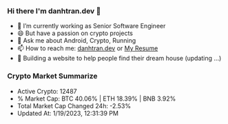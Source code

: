 ### Hi there I'm danhtran.dev 👋

- 🔭 I’m currently working as Senior Software Engineer
- 😄 But have a passion on crypto projects
- 💬 Ask me about Android, Crypto, Running 
- 📫 How to reach me: <a href="https://danhtran.dev" target="_blank">danhtran.dev</a> or <a href="Dan-Resume.pdf" target="_blank">My Resume</a>
- 🌱 Building a website to help people find their dream house (updating ...)

### Crypto Market Summarize
- Active Crypto: 12487
- % Market Cap: BTC 40.06% | ETH 18.39% | BNB 3.92%
- Total Market Cap Changed 24h: -2.53%
- Updated At: 1/19/2023, 12:31:39 PM
